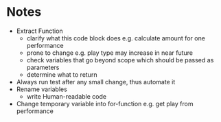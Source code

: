# Notes

- Extract Function
  - clarify what this code block does e.g. calculate amount for one performance  
  - prone to change e.g. play type may increase in near future  
  - check variables that go beyond scope which should be passed as parameters 
  - determine what to return  
- Always run test after any small change, thus automate it  
- Rename variables  
  - write Human-readable code  
- Change temporary variable into for-function e.g. get play from performance 